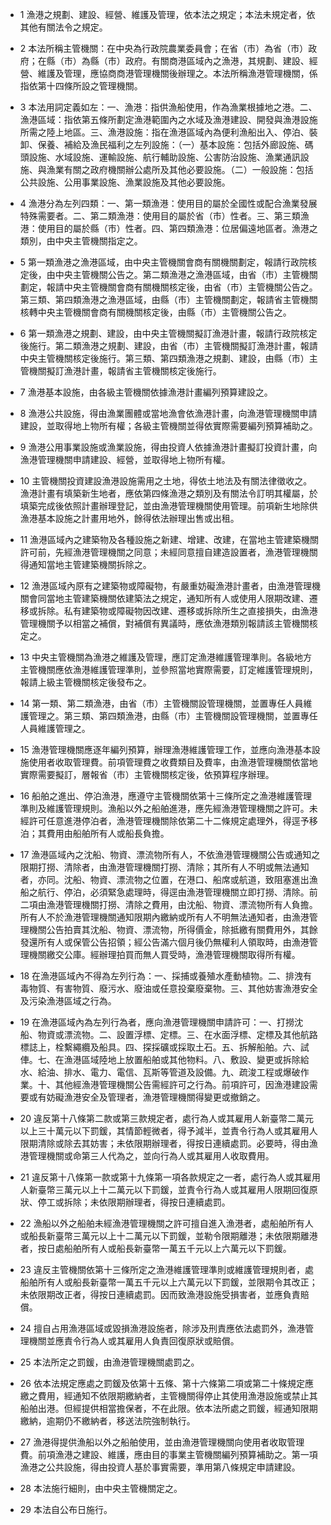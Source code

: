 * 1 漁港之規劃、建設、經營、維護及管理，依本法之規定；本法未規定者，依其他有關法令之規定。

* 2 本法所稱主管機關：在中央為行政院農業委員會；在省（市）為省（市）政府；在縣（市）為縣（市）政府。有關商港區域內之漁港，其規劃、建設、經營、維護及管理，應協商商港管理機關後辦理之。本法所稱漁港管理機關，係指依第十四條所設之管理機關。

* 3 本法用詞定義如左：一、漁港：指供漁船使用，作為漁業根據地之港。二、漁港區域：指依第五條所劃定漁港範圍內之水域及漁港建設、開發與漁港設施所需之陸上地區。三、漁港設施：指在漁港區域內為便利漁船出入、停泊、裝卸、保養、補給及漁民福利之左列設施：（一）基本設施：包括外廊設施、碼頭設施、水域設施、運輸設施、航行輔助設施、公害防治設施、漁業通訊設施、與漁業有關之政府機關辦公處所及其他必要設施。（二）一般設施：包括公共設施、公用事業設施、漁業設施及其他必要設施。

* 4 漁港分為左列四類：一、第一類漁港：使用目的屬於全國性或配合漁業發展特殊需要者。二、第二類漁港：使用目的屬於省（市）性者。三、第三類漁港：使用目的屬於縣（市）性者。四、第四類漁港：位居偏遠地區者。漁港之類別，由中央主管機關指定之。

* 5 第一類漁港之漁港區域，由中央主管機關會商有關機關劃定，報請行政院核定後，由中央主管機關公告之。第二類漁港之漁港區域，由省（市）主管機關劃定，報請中央主管機關會商有關機關核定後，由省（市）主管機關公告之。第三類、第四類漁港之漁港區域，由縣（市）主管機關劃定，報請省主管機關核轉中央主管機關會商有關機關核定後，由縣（市）主管機關公告之。

* 6 第一類漁港之規劃、建設，由中央主管機關擬訂漁港計畫，報請行政院核定後施行。第二類漁港之規劃、建設，由省（市）主管機關擬訂漁港計畫，報請中央主管機關核定後施行。第三類、第四類漁港之規劃、建設，由縣（市）主管機關擬訂漁港計畫，報請省主管機關核定後施行。

* 7 漁港基本設施，由各級主管機關依據漁港計畫編列預算建設之。

* 8 漁港公共設施，得由漁業團體或當地漁會依漁港計畫，向漁港管理機關申請建設，並取得地上物所有權；各級主管機關並得依實際需要編列預算補助之。

* 9 漁港公用事業設施或漁業設施，得由投資人依據漁港計畫擬訂投資計畫，向漁港管理機關申請建設、經營，並取得地上物所有權。

* 10 主管機關投資建設漁港設施需用之土地，得依土地法及有關法律徵收之。漁港計畫有填築新生地者，應依第四條漁港之類別及有關法令訂明其權屬，於填築完成後依照計畫辦理登記，並由漁港管理機關使用管理。前項新生地除供漁港基本設施之計畫用地外，餘得依法辦理出售或出租。

* 11 漁港區域內之建築物及各種設施之新建、增建、改建，在當地主管建築機關許可前，先經漁港管理機關之同意；未經同意擅自建造設置者，漁港管理機關得通知當地主管建築機關拆除之。

* 12 漁港區域內原有之建築物或障礙物，有嚴重妨礙漁港計畫者，由漁港管理機關會同當地主管建築機關依建築法之規定，通知所有人或使用人限期改建、遷移或拆除。私有建築物或障礙物因改建、遷移或拆除所生之直接損失，由漁港管理機關予以相當之補償，對補償有異議時，應依漁港類別報請該主管機關核定之。

* 13 中央主管機關為漁港之維護及管理，應訂定漁港維護管理準則。各級地方主管機關應依漁港維護管理準則，並參照當地實際需要，訂定維護管理規則，報請上級主管機關核定後發布之。

* 14 第一類、第二類漁港，由省（市）主管機關設管理機關，並置專任人員維護管理之。第三類、第四類漁港，由縣（市）主管機關設管理機關，並置專任人員維護管理之。

* 15 漁港管理機關應逐年編列預算，辦理漁港維護管理工作，並應向漁港基本設施使用者收取管理費。前項管理費之收費類目及費率，由漁港管理機關依當地實際需要擬訂，層報省（市）主管機關核定後，依預算程序辦理。

* 16 船舶之進出、停泊漁港，應遵守主管機關依第十三條所定之漁港維護管理準則及維護管理規則。漁船以外之船舶進港，應先經漁港管理機關之許可。未經許可任意進港停泊者，漁港管理機關除依第二十二條規定處理外，得逕予移泊；其費用由船舶所有人或船長負擔。

* 17 漁港區域內之沈船、物資、漂流物所有人，不依漁港管理機關公告或通知之限期打撈、清除者，由漁港管理機關打撈、清除；其所有人不明或無法通知者，亦同。沈船、物資、漂流物之位置，在港口、船席或航道，致阻塞進出漁船之航行、停泊，必須緊急處理時，得逕由漁港管理機關立即打撈、清除。前二項由漁港管理機關打撈、清除之費用，由沈船、物資、漂流物所有人負擔。所有人不於漁港管理機關通知限期內繳納或所有人不明無法通知者，由漁港管理機關公告拍賣其沈船、物資、漂流物，所得價金，除抵繳有關費用外，其餘發還所有人或保管公告招領；經公告滿六個月後仍無權利人領取時，由漁港管理機關繳交公庫。經辦理拍買而無人買受時，漁港管理機關取得所有權。

* 18 在漁港區域內不得為左列行為：一、採捕或養殖水產動植物。二、排洩有毒物質、有害物質、廢污水、廢油或任意投棄廢棄物。三、其他妨害漁港安全及污染漁港區域之行為。

* 19 在漁港區域內為左列行為者，應向漁港管理機關申請許可：一、打撈沈船、物資或漂流物。二、設置浮標、定標。三、在水面浮標、定標及其他航路標誌上，栓繫繩纜及船具。四、探採礦或採取土石。五、拆解船舶。六、試&#20453;。七、在漁港區域陸地上放置船舶或其他物料。八、敷設、變更或拆除給水、給油、排水、電力、電信、瓦斯等管道及設備。九、疏浚工程或爆破作業。十、其他經漁港管理機關公告需經許可之行為。前項許可，因漁港建設需要或有妨礙漁港安全及管理者，漁港管理機關得變更或撤銷之。

* 20 違反第十八條第二款或第三款規定者，處行為人或其雇用人新臺幣二萬元以上三十萬元以下罰鍰，其情節輕微者，得予減半，並責令行為人或其雇用人限期清除或除去其妨害；未依限期辦理者，得按日連續處罰。必要時，得由漁港管理機關或命第三人代為之，並向行為人或其雇用人收取費用。

* 21 違反第十八條第一款或第十九條第一項各款規定之一者，處行為人或其雇用人新臺幣三萬元以上十二萬元以下罰鍰，並責令行為人或其雇用人限期回復原狀、停工或拆除；未依限期辦理者，得按日連續處罰。

* 22 漁船以外之船舶未經漁港管理機關之許可擅自進入漁港者，處船舶所有人或船長新臺幣三萬元以上十二萬元以下罰鍰，並勒令限期離港；未依限期離港者，按日處船舶所有人或船長新臺幣一萬五千元以上六萬元以下罰鍰。

* 23 違反主管機關依第十三條所定之漁港維護管理準則或維護管理規則者，處船舶所有人或船長新臺幣一萬五千元以上六萬元以下罰鍰，並限期令其改正；未依限期改正者，得按日連續處罰。因而致漁港設施受損害者，並應負責賠償。

* 24 擅自占用漁港區域或毀損漁港設施者，除涉及刑責應依法處罰外，漁港管理機關並應責令行為人或其雇用人負責回復原狀或賠償。

* 25 本法所定之罰鍰，由漁港管理機關處罰之。

* 26 依本法規定應處之罰鍰及依第十五條、第十六條第二項或第二十條規定應繳之費用，經通知不依限期繳納者，主管機關得停止其使用漁港設施或禁止其船舶出港。但經提供相當擔保者，不在此限。依本法所處之罰鍰，經通知限期繳納，逾期仍不繳納者，移送法院強制執行。

* 27 漁港得提供漁船以外之船舶使用，並由漁港管理機關向使用者收取管理費。前項漁港之建設、維護，應由目的事業主管機關編列預算補助之。第一項漁港之公共設施，得由投資人基於事實需要，準用第八條規定申請建設。

* 28 本法施行細則，由中央主管機關定之。

* 29 本法自公布日施行。

